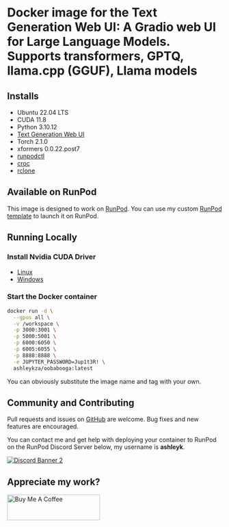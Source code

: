 # Docker image for the Text Generation Web UI: A Gradio web UI for Large Language Models. Supports transformers, GPTQ, llama.cpp (GGUF), Llama models

## Installs

* Ubuntu 22.04 LTS
* CUDA 11.8
* Python 3.10.12
* [Text Generation Web UI](
  https://github.com/oobabooga/text-generation-webui)
* Torch 2.1.0
* xformers 0.0.22.post7
* [runpodctl](https://github.com/runpod/runpodctl)
* [croc](https://github.com/schollz/croc)
* [rclone](https://rclone.org/)

## Available on RunPod

This image is designed to work on [RunPod](https://runpod.io?ref=2xxro4sy).
You can use my custom [RunPod template](
https://runpod.io/gsc?template=el5m58e1to&ref=2xxro4sy)
to launch it on RunPod.

## Running Locally

### Install Nvidia CUDA Driver

- [Linux](https://docs.nvidia.com/cuda/cuda-installation-guide-linux/index.html)
- [Windows](https://docs.nvidia.com/cuda/cuda-installation-guide-microsoft-windows/index.html)

### Start the Docker container

```bash
docker run -d \
  --gpus all \
  -v /workspace \
  -p 3000:3001 \
  -p 5000:5001 \
  -p 6000:6050 \
  -p 6005:6055 \
  -p 8888:8888 \
  -e JUPYTER_PASSWORD=Jup1t3R! \
  ashleykza/oobabooga:latest
```

You can obviously substitute the image name and tag with your own.

## Community and Contributing

Pull requests and issues on [GitHub](https://github.com/ashleykleynhans/text-generation-docker)
are welcome. Bug fixes and new features are encouraged.

You can contact me and get help with deploying your container
to RunPod on the RunPod Discord Server below,
my username is **ashleyk**.

<a target="_blank" href="https://discord.gg/pJ3P2DbUUq">![Discord Banner 2](https://discordapp.com/api/guilds/912829806415085598/widget.png?style=banner2)</a>

## Appreciate my work?

<a href="https://www.buymeacoffee.com/ashleyk" target="_blank"><img src="https://cdn.buymeacoffee.com/buttons/v2/default-yellow.png" alt="Buy Me A Coffee" style="height: 60px !important;width: 217px !important;" ></a>
